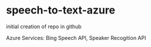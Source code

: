 # speech-to-text-azure
initial creation of repo in github

Azure Services: Bing Speech API, Speaker Recogition API 
